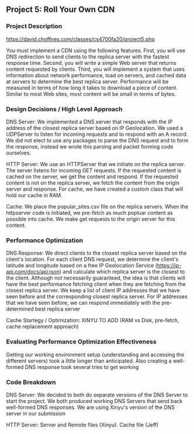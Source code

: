 ## Project 5: Roll Your Own CDN

### Project Description

https://david.choffnes.com/classes/cs4700fa20/project5.php

You must implement a CDN using the following features. First, you will use DNS redirection to send clients to the replica server with the fastest response time. Second, you will write a simple Web server that returns content requested by clients. Third, you will implement a system that uses information about network performance, load on servers, and cached data at servers to determine the best replica server. Performance will be measured in terms of how long it takes to download a piece of content. Similar to most Web sites, most content will be small in terms of bytes.

### Design Decisions / High Level Approach
DNS Server:  We implemented a DNS server that responds with the IP address of the closest replica server based on IP Geolocation.  We used a UDPServer to listen for incoming requests and to respond with an A record.  We did not elect to use any packages to parse the DNS request and to form the response, instead we wrote this parsing and packet forming code ourselves.

HTTP Server:  We use an HTTPServer that we initiate on the replica server.  The server listens for incoming GET requests. If the requested content is cached on the server, we get the content and respond.  If the requested content is not on the replica server, we fetch the content from the origin server and response.  For cache, we have created a custom class that will hold our cache in RAM.  

Cache:  We place the popular_sites.csv file on the replica servers.  When the httpserver code is initiated, we pre-fetch as much popluar content as possible into cache.  We make get requests to the origin server for this content. 

### Performance Optimization

DNS Response: We direct clients to the closest replica server based on the client's location.  For each client DNS request, we determine the client's latitude and longitude based on a free IP Geolocation Service (https://ip-api.com/docs/api:json) and calculate which replica server is the closest to the client.  Although not necessarily guaranteed, the idea is that clients will have the best performance fetching client when they are fetching from the closest replica server.  We keep a list of client IP addresses that we have seen before and the corresponding closest replica server.  For IP addresses that we have seen before, we can respond immediately with the pre-determined best replica server

Cache Startegy / Optimization: XINYU TO ADD (RAM vs Disk, pre-fetch, cache replacement approach)

### Evaluating Performance Optimization Effectiveness
Getting our working environment setup (understanding and accessing the different servers) took a little longer than anticipated.  Also creating a well-formed DNS response took several tries to get working

### Code Breakdown

DNS Server: We decided to both do separate versions of the DNS Server to start the project.  We both produced working DNS Servers that send back well-formed DNS responses.  We are using Xinyu's version of the DNS server in our submission

HTTP Server:  Server and Remote files (Xinyu).  Cache file (Jeff)
